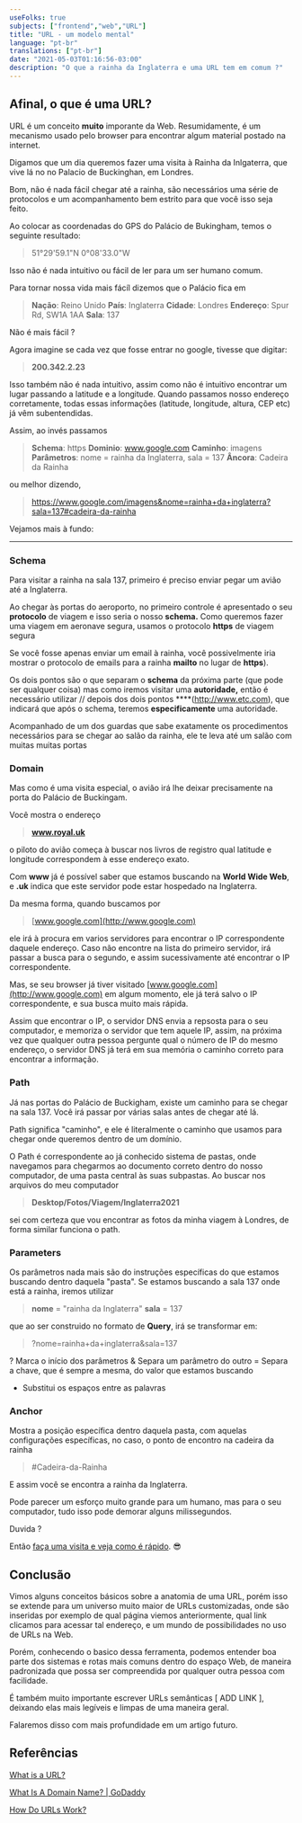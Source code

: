 ```yaml
---
useFolks: true
subjects: ["frontend","web","URL"]
title: "URL - um modelo mental"
language: "pt-br"
translations: ["pt-br"]
date: "2021-05-03T01:16:56-03:00"
description: "O que a rainha da Inglaterra e uma URL tem em comum ?"
---
```


## Afinal, o que é uma URL?

URL é um conceito **muito** imporante da Web. Resumidamente, é um mecanismo usado pelo browser para encontrar algum material postado na internet.

Digamos que um dia queremos fazer uma visita à Rainha da Inlgaterra, que vive lá no no Palacio de Buckinghan, em Londres.

Bom, não é nada fácil chegar até a rainha, são necessários uma série de protocolos e um acompanhamento bem estrito para que você isso seja feito.

Ao colocar as coordenadas do GPS do Palácio de Bukingham, temos o seguinte resultado:

> 51°29'59.1"N 0°08'33.0"W

Isso não é nada intuitivo ou fácil de ler para um ser humano comum. 

Para tornar nossa vida mais fácíl dizemos que o Palácio fica em

> **Nação**: Reino Unido
**País**: Inglaterra
**Cidade**: Londres
**Endereço**: Spur Rd, SW1A 1AA
**Sala**: 137

Não é mais fácil ?

Agora imagine se cada vez que fosse entrar no google, tivesse que digitar:

> **200.342.2.23**

Isso também não é nada intuitivo, assim como não é intuitivo encontrar um lugar passando a latitude e a longitude. Quando passamos nosso endereço corretamente, todas essas informações (latitude, longitude, altura, CEP etc) já vêm subentendidas.

Assim, ao invés passamos

> **Schema**: https
**Dominio**: www.google.com
**Caminho**: imagens
**Parâmetros**: nome = rainha da Inglaterra, sala = 137
**Âncora**: Cadeira da Rainha

ou melhor dizendo,

> https://www.google.com/imagens&nome=rainha+da+inglaterra?sala=137#cadeira-da-rainha

Vejamos mais à fundo:

---

### Schema

Para visitar a rainha na sala 137, primeiro é preciso enviar pegar um avião até a Inglaterra.

Ao chegar às portas do aeroporto, no primeiro controle é apresentado o seu **protocolo** de viagem e isso seria o nosso **schema.** Como queremos fazer uma viagem em aeronave segura, usamos o protocolo **https** de viagem segura

Se você fosse apenas enviar um email à rainha, você possivelmente iria mostrar o protocolo de emails para a rainha **mailto** no lugar de **https**).

Os dois pontos são o que separam o **schema** da próxima parte (que pode ser qualquer coisa) mas como iremos visitar uma **autoridade,** então é necessário utilizar // depois dos dois pontos ****(http://www.etc.com), que indicará que após o schema, teremos **especificamente** uma autoridade.

Acompanhado de um dos guardas que sabe exatamente os procedimentos necessários para se chegar ao salão da rainha, ele te leva até um salão com muitas muitas portas

### Domain

Mas como é uma visita especial, o avião irá lhe deixar precisamente na porta do Palácio de Buckingam. 

Você mostra o endereço

> **www.royal.uk**

o piloto do avião começa à buscar nos livros de registro qual latitude e longitude correspondem à esse endereço exato.

Com **www** já é possível saber que estamos buscando na **World Wide Web**, e **.uk** indica que este servidor pode estar hospedado na Inglaterra.

Da mesma forma, quando buscamos por

> [www.google.com](http://www.google.com)

ele irá à procura em varios servidores para encontrar o IP correspondente daquele endereço. Caso não encontre na lista do primeiro servidor, irá passar a busca para o segundo, e assim sucessivamente até encontrar o IP correspondente.

Mas, se seu browser já tiver visitado [www.google.com](http://www.google.com) em algum momento, ele já terá salvo o IP correspondente, e sua busca muito mais rápida.

Assim que encontrar o IP, o servidor DNS envia a repsosta para o seu computador, e memoriza o servidor que tem aquele IP, assim, na próxima vez que qualquer outra pessoa pergunte qual o número de IP do mesmo endereço, o servidor DNS já terá em sua memória o caminho correto para encontrar a informação.

### Path

Já nas portas do Palácio de Buckigham, existe um caminho para se chegar na sala 137. Você irá passar por várias salas antes de chegar até lá.

Path significa "caminho", e ele é literalmente o caminho que usamos para chegar onde queremos dentro de um domínio. 

O Path é correspondente ao já conhecido sistema de pastas, onde navegamos para chegarmos ao documento correto dentro do nosso computador, de uma pasta central às suas subpastas. Ao buscar nos arquivos do meu computador

> **Desktop/Fotos/Viagem/Inglaterra2021**

sei com certeza que vou encontrar as fotos da minha viagem à Londres, de forma similar funciona o path.

### Parameters

Os parâmetros nada mais são do instruções específicas do que estamos buscando dentro daquela "pasta". Se estamos buscando a sala 137 onde está a rainha, iremos utilizar

> **nome** = "rainha da Inglaterra"
**sala** = 137

 

que ao ser construido no formato de **Query**, irá se transformar em:

> ?nome=rainha+da+inglaterra&sala=137

? Marca o início dos parâmetros
& Separa um parâmetro do outro
= Separa a chave, que é sempre a mesma, do valor que estamos buscando
+ Substitui os espaços entre as palavras

### **Anchor**

Mostra a posição específica dentro daquela pasta, com aquelas configurações específicas, no caso, o ponto de encontro na cadeira da rainha

> #Cadeira-da-Rainha

E assim você se encontra a rainha da Inglaterra.

Pode parecer um esforço muito grande para um humano, mas para o seu computador, tudo isso pode demorar alguns milissegundos.

Duvida ? 

Então [faça uma visita e veja como é rápido](https://www.royal.uk/virtual-tours-buckingham-palace). 😎

## Conclusão

Vimos alguns conceitos básicos sobre a anatomia de uma URL, porém isso se extende para um universo muito maior de URLs customizadas, onde são inseridas por exemplo de qual página viemos anteriormente, qual link clicamos para acessar tal endereço, e um mundo de possibilidades no uso de URLs na Web.

Porém, conhecendo o basico dessa ferramenta, podemos entender boa parte dos sistemas e rotas mais comuns dentro do espaço Web, de maneira padronizada que possa ser compreendida por qualquer outra pessoa com facilidade.

É também muito importante escrever URLs semânticas [ ADD LINK ], deixando elas mais legíveis e limpas de uma maneira geral.

Falaremos disso com mais profundidade em um artigo futuro.

## Referências

[What is a URL?](https://developer.mozilla.org/en-US/docs/Learn/Common_questions/What_is_a_URL)

[What Is A Domain Name? | GoDaddy](https://www.youtube.com/watch?v=zXKKUJm9rZo&ab_channel=GoDaddy)

[How Do URLs Work?](https://www.youtube.com/watch?v=OvF_pnJ6zrY&ab_channel=Techquickie)